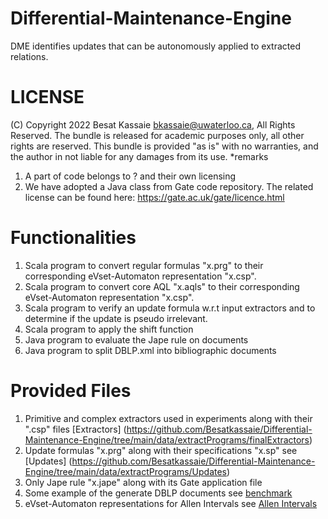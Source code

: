 # Differential-Maintenance-Engine
DME identifies updates that can be autonomously applied to extracted relations.  
# LICENSE
(C) Copyright 2022 Besat Kassaie <bkassaie@uwaterloo.ca>, All Rights Reserved.
The bundle is released for academic purposes only, all other rights are reserved.
This bundle is provided "as is" with no warranties, and the author in not liable for any damages from its use.
*remarks
1. A part of code belongs to ? and their own licensing
2. We have adopted a Java class from Gate code repository. The related license can be found here: https://gate.ac.uk/gate/licence.html

# Functionalities
1. Scala program to convert regular formulas "x.prg" to their corresponding  eVset-Automaton representation  "x.csp".
2. Scala program to convert core AQL "x.aqls" to their corresponding  eVset-Automaton representation  "x.csp".
3. Scala program to verify an update formula w.r.t input extractors and to determine if the update is pseudo irrelevant.
4. Scala program to apply the shift function
5. Java program to evaluate the Jape rule on documents
6. Java program to split DBLP.xml into bibliographic documents


# Provided Files
1.  Primitive and complex extractors used in experiments along with their ".csp" files [Extractors] (https://github.com/Besatkassaie/Differential-Maintenance-Engine/tree/main/data/extractPrograms/finalExtractors)
2.  Update formulas "x.prg" along with their specifications "x.sp" see [Updates] (https://github.com/Besatkassaie/Differential-Maintenance-Engine/tree/main/data/extractPrograms/Updates)
3.  Only Jape rule "x.jape" along with its Gate application file
4.  Some example of the generate DBLP documents see [benchmark](https://github.com/Besatkassaie/Differential-Maintenance-Engine/tree/main/data/DBLP/benchmark)
5.  eVset-Automaton representations for Allen Intervals see [Allen Intervals](https://github.com/Besatkassaie/Differential-Maintenance-Engine/tree/main/data/Allen_Interval)
